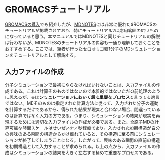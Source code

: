 # GROMACSチュートリアル
[GROMACSの導入](./Introduction.md "GROMACSの導入")でも紹介したが、[MDNOTES](https://onefive13.github.io/homepage/index.html "MDNOTES")には非常に優れたGROMACSのチュートリアルが掲載されており、特にチュートリアル2は応用範囲の広いものになっていると思う。本マニュアルではMDNOTESと同じチュートリアルの解説は行わないが、MDNOTESのチュートリアルの内容も一通り理解しておくことをおすすめする。ここでは、筆者が行ったセロオリゴ糖1分子のMDシミュレーションをチュートリアルとして解説する。

## 入力ファイルの作成
分子シミュレーションで最初にやらなければいけないことは、入力ファイルの作成である。これは計算そのものではないので本質的ではないただの前処理のように思えるが、実は**シミュレーションにおいて最も重要なプロセス**と言っても過言ではない。MDそのものは指定された計算方法に従って、入力された分子の運動を計算するだけであるから、得られた結果が現実と合わない場合、間違っているのは計算ではなく入力の方である。つまり、シミュレーションの結果が現実を再現するためには適切な入力ファイルの作成が必要である。また、全原子MDの計算可能な時間スケールはせいぜいナノ秒程度であり、入力された初期構造が自分の興味のある瞬間の構造からかけ離れていると、その構造に至る前にシミュレーションが終了してしまうことになる。したがって、興味のある瞬間の直前の構造を初期構造として入力することが求められる。以上の点から、入力ファイルの作成はシミュレーションの結果を大きく左右する極めて重要なプロセスである。
